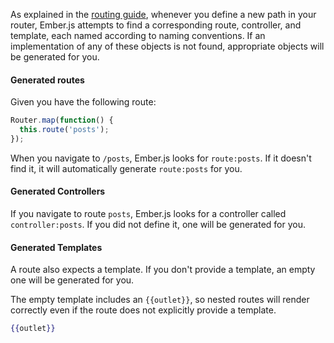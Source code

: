 As explained in the [routing guide](../defining-your-routes/), whenever
you define a new path in your router, Ember.js attempts to find a
corresponding route, controller, and template, each named according to
naming conventions. If an implementation of any of these objects is not
found, appropriate objects will be generated for you.

#### Generated routes

Given you have the following route:

```javascript {data-filename=app/router.js}
Router.map(function() {
  this.route('posts');
});
```

When you navigate to `/posts`, Ember.js looks for `route:posts`.
If it doesn't find it, it will automatically generate `route:posts` for you.


#### Generated Controllers

If you navigate to route `posts`, Ember.js looks for a controller called `controller:posts`.
If you did not define it, one will be generated for you.

#### Generated Templates

A route also expects a template. If you don't provide a template, an
empty one will be generated for you.

The empty template includes an `{{outlet}}`, so nested routes will
render correctly even if the route does not explicitly provide a
template.

```handlebars
{{outlet}}
```

<!-- eof - needed for pages that end in a code block  -->
